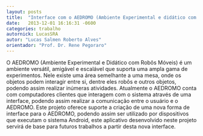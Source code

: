 ```yaml
---
layout: posts
title:  "Interface com o AEDROMO (Ambiente Experimental e didático com robôs móveis) utilizando sistema Android"
date:   2013-12-01 16:16:31 -0600
categories: trabalho
autornick: LucasSRA
autor: "Lucas Salmen Roberto Alves"
orientador: "Prof. Dr. Rene Pegoraro"
---
```

O AEDROMO (Ambiente Experimental e Didático com Robôs Móveis) é um ambiente versátil, amigável e escalável que suporta uma ampla gama de experimentos. Nele existe uma área semelhante a uma mesa, onde os objetos podem interagir entre si, dentre eles robôs e outros objetos, podendo assim realizar inúmeras atividades. Atualmente o AEDROMO conta com computadores clientes que interagem com o sistema através de uma interface, podendo assim realizar a comunicação entre o usuário e o AEDROMO. Este projeto oferece suporte a criação de uma nova forma de interface para o AEDROMO, podendo assim ser utilizado por dispositivos que executam o sistema Android, este aplicativo desenvolvido neste projeto servirá de base para futuros trabalhos a partir desta nova interface.
